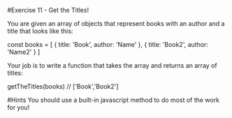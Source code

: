 #Exercise 11 - Get the Titles!

You are given an array of objects that represent books with an author and a title that looks like this:

const books = [
{
title: 'Book',
author: 'Name'
},
{
title: 'Book2',
author: 'Name2'
}
]

Your job is to write a function that takes the array and returns an array of titles:

getTheTitles(books) // ['Book','Book2']

#Hints
You should use a built-in javascript method to do most of the work for you!
